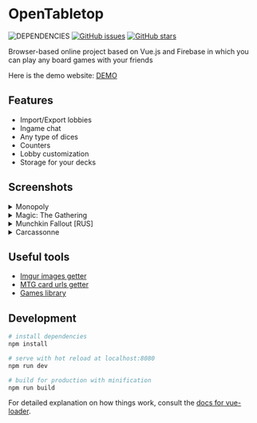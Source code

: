 # OpenTabletop
![DEPENDENCIES](https://david-dm.org/Rundik/OpenTabletop.svg)
[![GitHub issues](https://img.shields.io/github/issues/Rundik/OpenTabletop.svg?style=flat-square)](https://github.com/Rundik/OpenTabletop/issues)
[![GitHub stars](https://img.shields.io/github/stars/Rundik/OpenTabletop.svg?style=flat-square)](https://github.com/Rundik/OpenTabletop/stargazers)

Browser-based online project based on Vue.js and Firebase in which you can play any board games with your friends

Here is the demo website: [DEMO](https://playopentabletop.firebaseapp.com/)

## Features

  * Import/Export lobbies
  * Ingame chat
  * Any type of dices
  * Counters
  * Lobby customization
  * Storage for your decks

## Screenshots
<details>
  <summary>Monopoly</summary>
  
  ![Monopoly screenshot](https://i.imgur.com/L5OeLnk.png)
  ![Monopoly screenshot](https://i.imgur.com/rDReB0B.png)
  
</details>

<details>
  <summary>Magic: The Gathering</summary>
  
  ![MTG screenshot](https://i.imgur.com/I7JiH8q.png)
  ![MTG screenshot](https://i.imgur.com/cXZvlok.png)
  
</details>

<details>
  <summary>Munchkin Fallout [RUS]</summary>
  
  ![Munchkin Fallout screenshot](https://i.imgur.com/0WWnWp1.png)
  ![Munchkin Fallout screenshot](https://i.imgur.com/KbjsV3c.png)
  
</details>

<details>
  <summary>Carcassonne</summary>
  
  ![Carcassonne screenshot](https://i.imgur.com/BhEVCOi.png)
  ![Carcassonne screenshot](https://i.imgur.com/MlG6CZ4.png)
  
</details>

## Useful tools

  * [Imgur images getter](https://playopentabletop.firebaseapp.com/tools/imgurParser.html)
  * [MTG card urls getter](https://playopentabletop.firebaseapp.com/tools/mtgParser.html)
  * [Games library](https://playopentabletop.firebaseapp.com/tools/gamesLibrary.html)
  

## Development

``` bash
# install dependencies
npm install

# serve with hot reload at localhost:8080
npm run dev

# build for production with minification
npm run build
```

For detailed explanation on how things work, consult the [docs for vue-loader](http://vuejs.github.io/vue-loader).
